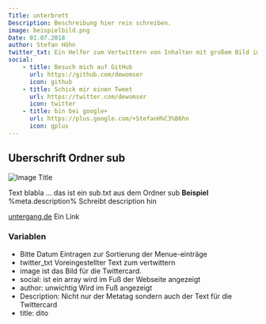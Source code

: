 ```yaml
---
Title: unterbrett
Description: Beschreibung hier rein schreiben.
image: beispielbild.png
Date: 01.07.2018   
author: Stefan Höhn
twitter_txt: Ein Helfer zum Vertwittern von Inhalten mit großem Bild im sub folder
social:
    - title: Besuch mich auf GitHub   
      url: https://github.com/dewomser
      icon: github 
    - title: Schick mir einen Tweet    
      url: https://twitter.com/dewomser
      icon: twitter
    - title: bin bei google+
      url: https://plus.google.com/+StefanH%C3%B6hn
      icon: gplus  
---
```


## Uberschrift  Ordner sub                 

![Image Title](%base_url%/assets/%meta.image%)                                                        

Text blabla …    das ist ein sub.txt aus dem Ordner sub **Beispiel**
%meta.description% Schreibt description hin                         

[untergang.de](https://untergang.de) Ein Link

### Variablen ###
* Bitte Datum Eintragen zur Sortierung der Menue-einträge
* twitter_txt Voreingestellter Text zum vertwittern
* image ist das Bild für die Twittercard.           
* social: ist ein array wird im Fuß der Webseite angezeigt
* author: unwichtig  Wird im Fuß angezeigt
* Description: Nicht nur der Metatag sondern auch der Text für die Twittercard
* title: dito



